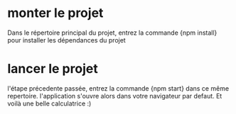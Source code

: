 # monter le projet
Dans le répertoire principal du projet, entrez la commande {npm install} pour installer les dépendances du projet
# lancer le projet
l'étape précedente passée, entrez la commande {npm start} dans ce même repertoire.
l'application s'ouvre alors dans votre navigateur par defaut.
Et voilà une belle calculatrice :)
